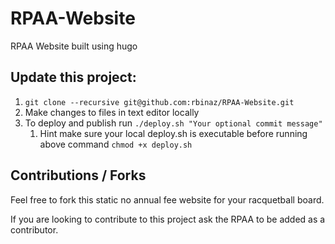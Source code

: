 # RPAA-Website
RPAA Website built using hugo

## Update this project:
1. `git clone --recursive git@github.com:rbinaz/RPAA-Website.git`
1. Make changes to files in text editor locally
1. To deploy and publish run `./deploy.sh "Your optional commit message"`
   1. Hint make sure your local deploy.sh is executable before running above command `chmod +x deploy.sh`

## Contributions / Forks
Feel free to fork this static no annual fee website for your racquetball board.

If you are looking to contribute to this project ask the RPAA to be added as a contributor.
